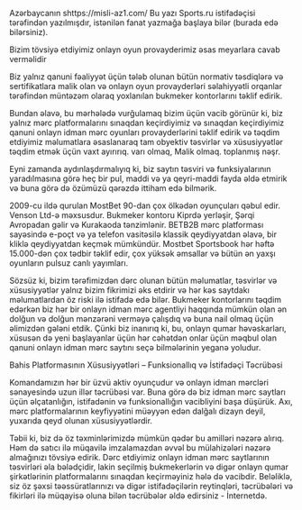 Azərbaycanın shttps://misli-az1.com/
Bu yazı Sports.ru istifadəçisi tərəfindən yazılmışdır, istənilən fanat yazmağa başlaya bilər (burada edə bilərsiniz).

Bizim tövsiyə etdiyimiz onlayn oyun provayderimiz əsas meyarlara cavab verməlidir

Biz yalnız qanuni fəaliyyət üçün tələb olunan bütün normativ təsdiqlərə və sertifikatlara malik olan və onlayn oyun provayderləri səlahiyyətli orqanlar tərəfindən müntəzəm olaraq yoxlanılan bukmeker kontorlarını təklif edirik.

Bundan əlavə, bu mərhələdə vurğulamaq bizim üçün vacib görünür ki, biz yalnız mərc platformalarını sınaqdan keçirdiyimiz və sınaqdan keçirdiyimiz qanuni onlayn idman mərc oyunları provayderlərini təklif edirik və təqdim etdiyimiz məlumatlara əsaslanaraq tam obyektiv təsvirlər və xüsusiyyətlər təqdim etmək üçün vaxt ayırırıq. varı olmaq, Malik olmaq. toplanmış nəşr.

Eyni zamanda aydınlaşdırmalıyıq ki, biz saytın təsviri və funksiyalarının yaradılmasına görə heç bir pul, maddi və ya qeyri-maddi fayda əldə etmirik və buna görə də özümüzü qərəzdə ittiham edə bilmərik.

2009-cu ildə qurulan MostBet 90-dan çox ölkədən oyunçuları qəbul edir. Venson Ltd-ə məxsusdur. Bukmeker kontoru Kiprdə yerləşir, Şərqi Avropadan gəlir və Kurakaoda tənzimlənir. BETB2B mərc platforması sayəsində e-poçt və ya telefon vasitəsilə klassik qeydiyyatdan əlavə, bir kliklə qeydiyyatdan keçmək mümkündür. Mostbet Sportsbook hər həftə 15.000-dən çox tədbir təklif edir, çox yüksək əmsallar və bütün ən yaxşı oyunların pulsuz canlı yayımları.


Sözsüz ki, bizim tərəfimizdən dərc olunan bütün məlumatlar, təsvirlər və xüsusiyyətlər yalnız bizim fikrimizi əks etdirir və hər kəs saytdakı məlumatlardan öz riski ilə istifadə edə bilər. Bukmeker kontorlarını təqdim edərkən biz hər bir onlayn idman mərc agentliyi haqqında mümkün olan ən dolğun və dolğun mənzərəni verməyə çalışdıq və buna nail olmaq üçün əlimizdən gələni etdik. Çünki biz inanırıq ki, bu, onlayn qumar həvəskarları, xüsusən də yeni başlayanlar üçün hər cəhətdən onlar üçün məqbul olan qanuni onlayn idman mərc saytını seçə bilmələrinin yeganə yoludur.

Bahis Platformasının Xüsusiyyətləri – Funksionallıq və İstifadəçi Təcrübəsi

Komandamızın hər bir üzvü aktiv oyunçudur və onlayn idman mərcləri sənayesində uzun illər təcrübəsi var. Buna görə də biz idman mərc saytları üçün əlçatanlığın, istifadənin və funksionallığın vacibliyini başa düşürük. Axı, mərc platformalarının keyfiyyətini müəyyən edən dalğalı dizayn deyil, yuxarıda qeyd olunan xüsusiyyətlərdir.

Təbii ki, biz də öz təxminlərimizdə mümkün qədər bu amilləri nəzərə alırıq. Həm də satıcı ilə müqavilə imzalamazdan əvvəl bu mülahizələri nəzərə almağınızı tövsiyə edirik. Dərc etdiyimiz onlayn idman mərc saytlarının təsvirləri əla bələdçidir, lakin seçilmiş bukmekerlərin və digər onlayn qumar şirkətlərinin platformalarını sınaqdan keçirməyiniz hələ də vacibdir. Beləliklə, siz öz şəxsi təəssüratlarınızı və digər istifadəçilərin reytinqləri, təcrübələri və fikirləri ilə müqayisə oluna bilən təcrübələr əldə edirsiniz - İnternetdə.
